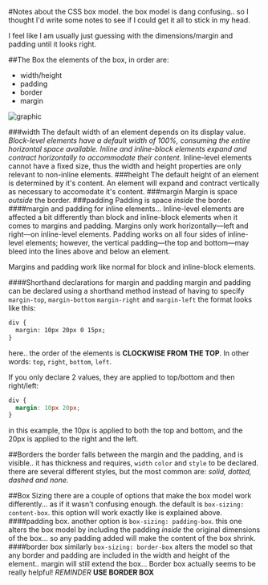 #Notes about the CSS box model.
the box model is dang confusing.. so I thought I'd write some notes to see if I could get it all to stick in my head.

I feel like I am usually just guessing with the dimensions/margin and padding until it looks right.

##The Box
the elements of the box, in order are:
* width/height
* padding
* border
* margin

![graphic](https://css-tricks.com/wp-content/csstricks-uploads/thebox.png)

###width
The default width of an element depends on its display value. _Block-level elements have a default width of 100%, consuming the entire horizontal space available. Inline and inline-block elements expand and contract horizontally to accommodate their content._ Inline-level elements cannot have a fixed size, thus the width and height properties are only relevant to non-inline elements. 
###height
The default height of an element is determined by it's content.  An element will expand and contract vertically as necessary to accomodate it's content.
###margin
Margin is space _outside_ the border. 
###padding
Padding is space _inside_ the border. 
####margin and padding for inline elements...
Inline-level elements are affected a bit differently than block and inline-block elements when it comes to margins and padding. Margins only work horizontally—left and right—on inline-level elements. Padding works on all four sides of inline-level elements; however, the vertical padding—the top and bottom—may bleed into the lines above and below an element.

Margins and padding work like normal for block and inline-block elements.

####Shorthand declarations for margin and padding
margin and padding can be declared using a shorthand method instead of having to specify `margin-top`, `margin-bottom` `margin-right` and `margin-left`
the format looks like this:

```html
div {
  margin: 10px 20px 0 15px;
}
```
here.. the order of the elements is __CLOCKWISE FROM THE TOP__. In other words: 
		`top`, `right`, `bottom`, `left`.

If you only declare 2 values, they are applied to top/bottom and then right/left:

```CSS
div {
  margin: 10px 20px;
}
```
in this example, the 10px is applied to both the top and bottom, and the 20px is applied to the right and the left.

##Borders
the border falls between the margin and the padding, and is visible.. it has thickness and requires, `width` `color` and `style` to be declared.  there are several different styles, but the most common are: _solid, dotted, dashed and none._

##Box Sizing
there are a couple of options that make the box model work differently... as if it wasn't confusing enough. the default is `box-sizing: content-box`.  this option will work exactly like is explained above.
####padding box.
another option is `box-sizing: padding-box`.  this one alters the box model by including the padding _inside_ the original dimensions of the box... so any padding added will make the content of the box shrink.
####border box
similarly `box-sizing: border-box` alters the model so that any border and padding are included in the width and height of the element.. margin will still extend the box... Border box actually seems to be really helpful! _REMINDER_ __USE BORDER BOX__


